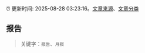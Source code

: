 :alarm_clock: 更新时间: 2025-08-28 03:23:16。[文章来源](/README.md)、[文章分类](/TAGS.md)

## 报告


> 关键字：`报告`、`月报`



